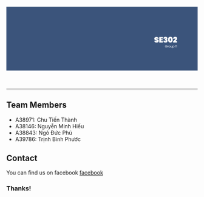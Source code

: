 <p align="center">
  </a>
    <img src="twitter-banner .png" />
  </a>
</p>

&nbsp;


****

## Team Members


- A38971: Chu Tiến Thành
- A38146: Nguyễn Minh Hiếu
- A38843: Ngô Đức Phú
- A39786: Trịnh Bình Phước

  
## Contact

You can find us on facebook [facebook](https://www.facebook.com/heu1704)


<!-- markdownlint-enable -->
<!-- prettier-ignore-end -->
<!-- ALL-CONTRIBUTORS-LIST:END -->

### Thanks!


